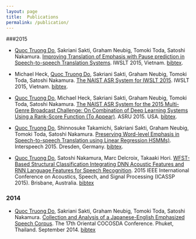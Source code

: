```yaml
---
layout: page
title:  Publications
permalink: /publication/
---
```

###2015
- [Quoc Truong Do](http://truongdq.com), Sakriani Sakti, Graham Neubig, Tomoki Toda, Satoshi Nakamura. [Improving Translation of Emphasis with Pause prediction in Speech-to-speech Translation Systems](https://github.com/truongdq/truongdq.github.io/raw/master/_docs/papers/do2015iwslt.pdf). IWSLT 2015, Vietnam. [bibtex](https://github.com/truongdq/truongdq.github.io/raw/master/_docs/bibtex/truong2015_iwslt.bib).

- Michael Heck, [Quoc Truong Do](http://truongdq.com), Sakriani Sakti, Graham Neubig, Tomoki Toda, Satoshi Nakamura. [The NAIST ASR System for IWSLT 2015](https://github.com/truongdq/truongdq.github.io/raw/master/_docs/papers/michael15iwslt.pdf). IWSLT 2015, Vietnam. [bibtex](https://github.com/truongdq/truongdq.github.io/raw/master/_docs/bibtex/michael_iwslt.bib).

- [Quoc Truong Do](http://truongdq.com), Michael Heck, Sakriani Sakti, Graham Neubig, Tomoki Toda, Satoshi Nakamura. [The NAIST ASR System for the 2015 Multi-Genre Broadcast Challenge: On Combination of Deep Learning Systems Using a Rank-Score Function (To Appear)](http://www.url.com). ASRU 2015. USA. [bibtex](https://github.com/truongdq/truongdq.github.io/raw/master/_docs/bibtex/truong2015_asru.bib).

- [Quoc Truong Do](http://truongdq.com), Shinnosuke Takamichi, Sakriani Sakti, Graham Neubig, Tomoki Toda, Satoshi Nakamura. [Preserving Word-level Emphasis in Speech-to-speech Translation using Linear Regression HSMMs)](https://github.com/truongdq/truongdq.github.io/raw/master/_docs/papers/do15interspeech.pdf). Interspeech 2015. Dresden, Germany. [bibtex](https://github.com/truongdq/truongdq.github.io/raw/master/_docs/bibtex/truong2015_interspeech.bib).
<!-- [code](http://truongdq.com/word-level-emphasis-estimation/) -->

- [Quoc Truong Do](http://truongdq.com), Satoshi Nakamura, Marc Delcroix, Takaaki Hori. [WFST-Based Structural Classification Integrating DNN Acoustic Features and RNN Language Features for Speech Recognition](https://github.com/truongdq/truongdq.github.io/raw/master/_docs/papers/do15icassp.pdf). 2015 IEEE International Conference on Acoustics, Speech, and Signal Processing (ICASSP 2015). Brisbane, Australia. [bibtex](https://github.com/truongdq/truongdq.github.io/raw/master/_docs/bibtex/truong2015_wfst.bib)

### 2014
- [Quoc Truong Do](http://truongdq.com), Sakriani Sakti, Graham Neubig, Tomoki Toda, Satoshi Nakamura. [Collection and Analysis of a Japanese-English Emphasized Speech Corpus](https://github.com/truongdq/truongdq.github.io/raw/master/_docs/papers/truong2014_cocosda.pdf). The 17th Oriental COCOSDA Conference. Phuket, Thailand. September 2014. [bibtex](https://github.com/truongdq/truongdq.github.io/raw/master/_docs/bibtex/truong2014_cocosda.bib)
